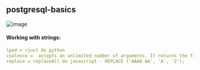 ## postgresql-basics

![image](https://github.com/matefs/postgresql-basics/assets/30128774/4c943064-efe2-4624-b56e-d9d5564f6e8d)


#### Working with strings: 
```yaml
lpad = rjust do python 
coalesce =  accepts an unlimited number of arguments. It returns the first argument that is not null.
replace = replaceAll do javascript - REPLACE ('AAAA AA', 'A', 'Z');

```

